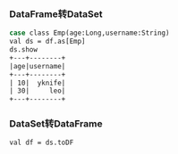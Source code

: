 

### DataFrame转DataSet

```sh
case class Emp(age:Long,username:String)
val ds = df.as[Emp]
ds.show
+---+--------+
|age|username|
+---+--------+
| 10|  yknife|
| 30|     leo|
+---+--------+
```

### DataSet转DataFrame

```sh
val df = ds.toDF
```



